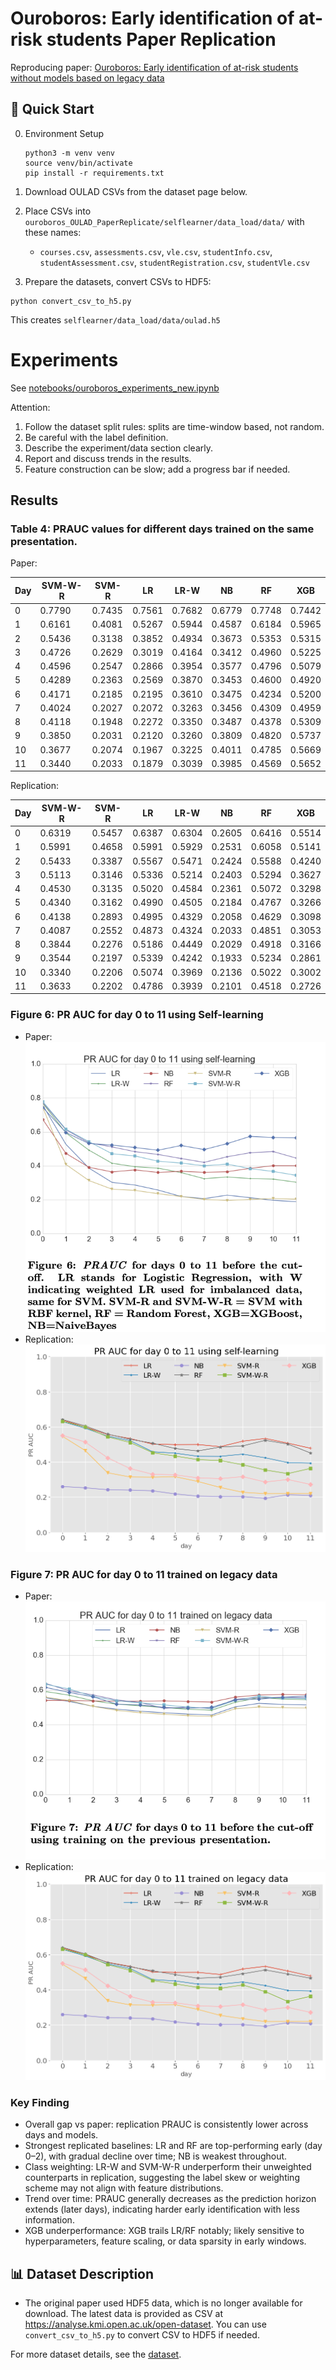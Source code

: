 
# Ouroboros: Early identification of at-risk students Paper Replication

Reproducing paper: [Ouroboros: Early identification of at-risk students without models based on legacy data](https://oro.open.ac.uk/49731/1/paper.pdf)



## 🚀 Quick Start
0. Environment Setup

   ```
   python3 -m venv venv
   source venv/bin/activate
   pip install -r requirements.txt
   ```
1. Download OULAD CSVs from the dataset page below.
2. Place CSVs into `ouroboros_OULAD_PaperReplicate/selflearner/data_load/data/` with these names:
   - `courses.csv`, `assessments.csv`, `vle.csv`, `studentInfo.csv`, `studentAssessment.csv`, `studentRegistration.csv`, `studentVle.csv`
3. Prepare the datasets, convert CSVs to HDF5:

```
python convert_csv_to_h5.py
```

This creates `selflearner/data_load/data/oulad.h5`

# Experiments

See [notebooks/ouroboros_experiments_new.ipynb](notebooks/ouroboros_experiments_new.ipynb)

Attention:
1. Follow the dataset split rules: splits are time-window based, not random.
2. Be careful with the label definition.
3. Describe the experiment/data section clearly.
4. Report and discuss trends in the results.
5. Feature construction can be slow; add a progress bar if needed.

## Results

### Table 4: PRAUC values for different days trained on the same presentation.

Paper:

| Day | SVM-W-R | SVM-R | LR | LR-W | NB | RF | XGB |
| --- | --- | --- | --- | --- | --- | --- | --- |
| 0 | 0.7790 | 0.7435 | 0.7561 | 0.7682 | 0.6779 | 0.7748 | 0.7442 |
| 1 | 0.6161 | 0.4081 | 0.5267 | 0.5944 | 0.4587 | 0.6184 | 0.5965 |
| 2 | 0.5436 | 0.3138 | 0.3852 | 0.4934 | 0.3673 | 0.5353 | 0.5315 |
| 3 | 0.4726 | 0.2629 | 0.3019 | 0.4164 | 0.3412 | 0.4960 | 0.5225 |
| 4 | 0.4596 | 0.2547 | 0.2866 | 0.3954 | 0.3577 | 0.4796 | 0.5079 |
| 5 | 0.4289 | 0.2363 | 0.2569 | 0.3870 | 0.3453 | 0.4600 | 0.4920 |
| 6 | 0.4171 | 0.2185 | 0.2195 | 0.3610 | 0.3475 | 0.4234 | 0.5200 |
| 7 | 0.4024 | 0.2027 | 0.2072 | 0.3263 | 0.3456 | 0.4309 | 0.4959 |
| 8 | 0.4118 | 0.1948 | 0.2272 | 0.3350 | 0.3487 | 0.4378 | 0.5309 |
| 9 | 0.3850 | 0.2031 | 0.2120 | 0.3260 | 0.3809 | 0.4820 | 0.5737 |
| 10 | 0.3677 | 0.2074 | 0.1967 | 0.3225 | 0.4011 | 0.4785 | 0.5669 |
| 11 | 0.3440 | 0.2033 | 0.1879 | 0.3039 | 0.3985 | 0.4569 | 0.5652 |

Replication:

| Day | SVM-W-R | SVM-R | LR | LR-W | NB | RF | XGB |
| --- | --- | --- | --- | --- | --- | --- | --- |
| 0 | 0.6319 | 0.5457 | 0.6387 | 0.6304 | 0.2605 | 0.6416 | 0.5514 |
| 1 | 0.5991 | 0.4658 | 0.5991 | 0.5929 | 0.2531 | 0.6058 | 0.5141 |
| 2 | 0.5433 | 0.3387 | 0.5567 | 0.5471 | 0.2424 | 0.5588 | 0.4240 |
| 3 | 0.5113 | 0.3146 | 0.5336 | 0.5214 | 0.2403 | 0.5294 | 0.3627 |
| 4 | 0.4530 | 0.3135 | 0.5020 | 0.4584 | 0.2361 | 0.5072 | 0.3298 |
| 5 | 0.4340 | 0.3162 | 0.4990 | 0.4505 | 0.2184 | 0.4767 | 0.3266 |
| 6 | 0.4138 | 0.2893 | 0.4995 | 0.4329 | 0.2058 | 0.4629 | 0.3098 |
| 7 | 0.4087 | 0.2552 | 0.4873 | 0.4324 | 0.2033 | 0.4851 | 0.3053 |
| 8 | 0.3844 | 0.2276 | 0.5186 | 0.4449 | 0.2029 | 0.4918 | 0.3166 |
| 9 | 0.3544 | 0.2197 | 0.5339 | 0.4242 | 0.1933 | 0.5234 | 0.2861 |
| 10 | 0.3340 | 0.2206 | 0.5074 | 0.3969 | 0.2136 | 0.5022 | 0.3002 |
| 11 | 0.3633 | 0.2202 | 0.4786 | 0.3939 | 0.2101 | 0.4518 | 0.2726 |

### Figure 6: PR AUC for day 0 to 11 using Self-learning

- Paper: ![Figure 6 — paper](paper/Figure6_PRAUC_self_learning_paper.png)
- Replication: ![Figure 6 — replicated](paper/Figure6_PRAUC_self_learning_replicated.png)

### Figure 7: PR AUC for day 0 to 11 trained on legacy data

- Paper: ![Figure 7 — paper](paper/Figure7_PRAUC_legacy_paper.png)
- Replication: ![Figure 7 — replicated](paper/Figure7_PRAUC_legacy_replicated.png)

### Key Finding

- Overall gap vs paper: replication PRAUC is consistently lower across days and models.
- Strongest replicated baselines: LR and RF are top-performing early (day 0–2), with gradual decline over time; NB is weakest throughout.
- Class weighting: LR-W and SVM-W-R underperform their unweighted counterparts in replication, suggesting the label skew or weighting scheme may not align with feature distributions.
- Trend over time: PRAUC generally decreases as the prediction horizon extends (later days), indicating harder early identification with less information.
- XGB underperformance: XGB trails LR/RF notably; likely sensitive to hyperparameters, feature scaling, or data sparsity in early windows.



## 📊 Dataset Description
- The original paper used HDF5 data, which is no longer available for download. The latest data is provided as CSV at https://analyse.kmi.open.ac.uk/open-dataset. You can use `convert_csv_to_h5.py` to convert CSV to HDF5 if needed.

For more dataset details, see the [dataset](https://analyse.kmi.open.ac.uk/open-dataset).

